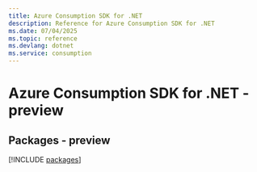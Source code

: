 ```yaml
---
title: Azure Consumption SDK for .NET
description: Reference for Azure Consumption SDK for .NET
ms.date: 07/04/2025
ms.topic: reference
ms.devlang: dotnet
ms.service: consumption
---
```

# Azure Consumption SDK for .NET - preview
## Packages - preview
[!INCLUDE [packages](consumption-index.md)]